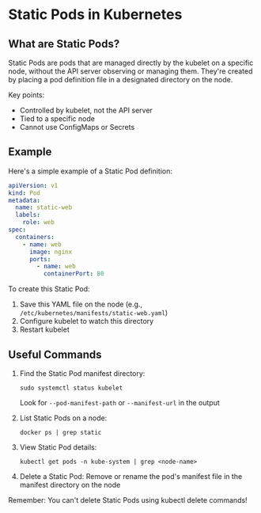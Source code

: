 # Static Pods in Kubernetes

## What are Static Pods?

Static Pods are pods that are managed directly by the kubelet on a specific node, without the API server observing or managing them. They're created by placing a pod definition file in a designated directory on the node.

Key points:
- Controlled by kubelet, not the API server
- Tied to a specific node
- Cannot use ConfigMaps or Secrets

## Example

Here's a simple example of a Static Pod definition:

```yaml
apiVersion: v1
kind: Pod
metadata:
  name: static-web
  labels:
    role: web
spec:
  containers:
    - name: web
      image: nginx
      ports:
        - name: web
          containerPort: 80
```

To create this Static Pod:
1. Save this YAML file on the node (e.g., `/etc/kubernetes/manifests/static-web.yaml`)
2. Configure kubelet to watch this directory
3. Restart kubelet

## Useful Commands

1. Find the Static Pod manifest directory:
   ```
   sudo systemctl status kubelet
   ```
   Look for `--pod-manifest-path` or `--manifest-url` in the output

2. List Static Pods on a node:
   ```
   docker ps | grep static
   ```

3. View Static Pod details:
   ```
   kubectl get pods -n kube-system | grep <node-name>
   ```

4. Delete a Static Pod:
   Remove or rename the pod's manifest file in the manifest directory on the node

Remember: You can't delete Static Pods using kubectl delete commands!